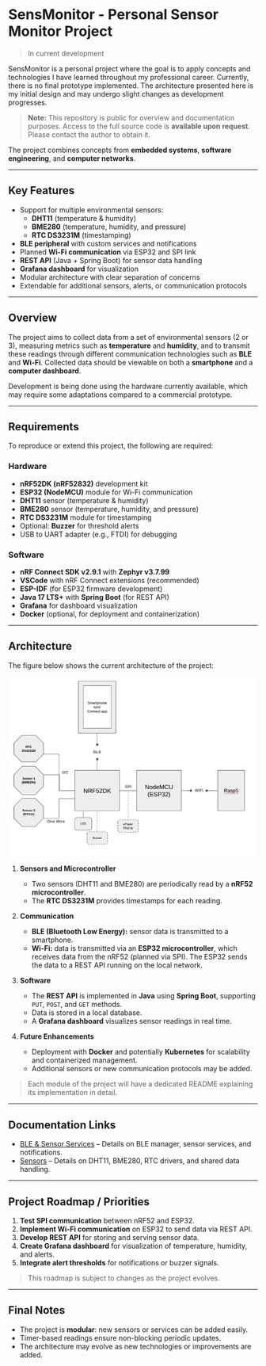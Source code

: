 # SensMonitor - Personal Sensor Monitor Project

> In current development

SensMonitor is a personal project where the goal is to apply concepts and technologies I have learned throughout my professional career. Currently, there is no final prototype implemented. The architecture presented here is my initial design and may undergo slight changes as development progresses.

> **Note:** This repository is public for overview and documentation purposes. Access to the full source code is **available upon request**. Please contact the author to obtain it.

The project combines concepts from **embedded systems**, **software engineering**, and **computer networks**.

---

## Key Features

- Support for multiple environmental sensors:
  - **DHT11** (temperature & humidity)  
  - **BME280** (temperature, humidity, and pressure)  
  - **RTC DS3231M** (timestamping)  
- **BLE peripheral** with custom services and notifications  
- Planned **Wi-Fi communication** via ESP32 and SPI link  
- **REST API** (Java + Spring Boot) for sensor data handling  
- **Grafana dashboard** for visualization  
- Modular architecture with clear separation of concerns  
- Extendable for additional sensors, alerts, or communication protocols  

---

## Overview

The project aims to collect data from a set of environmental sensors (2 or 3), measuring metrics such as **temperature** and **humidity**, and to transmit these readings through different communication technologies such as **BLE** and **Wi-Fi**. Collected data should be viewable on both a **smartphone** and a **computer dashboard**.

Development is being done using the hardware currently available, which may require some adaptations compared to a commercial prototype.

---

## Requirements

To reproduce or extend this project, the following are required:

### Hardware
- **nRF52DK (nRF52832)** development kit  
- **ESP32 (NodeMCU)** module for Wi-Fi communication  
- **DHT11** sensor (temperature & humidity)  
- **BME280** sensor (temperature, humidity, and pressure)  
- **RTC DS3231M** module for timestamping  
- Optional: **Buzzer** for threshold alerts  
- USB to UART adapter (e.g., FTDI) for debugging

### Software
- **nRF Connect SDK v2.9.1** with **Zephyr v3.7.99**  
- **VSCode** with nRF Connect extensions (recommended)  
- **ESP-IDF** (for ESP32 firmware development)  
- **Java 17 LTS+** with **Spring Boot** (for REST API)  
- **Grafana** for dashboard visualization  
- **Docker** (optional, for deployment and containerization)  

---

## Architecture

The figure below shows the current architecture of the project:

![System Architecture](images/Arqui2025-09-18.png)

1. **Sensors and Microcontroller**
   - Two sensors (DHT11 and BME280) are periodically read by a **nRF52 microcontroller**.  
   - The **RTC DS3231M** provides timestamps for each reading.  

2. **Communication**
   - **BLE (Bluetooth Low Energy):** sensor data is transmitted to a smartphone.  
   - **Wi-Fi:** data is transmitted via an **ESP32 microcontroller**, which receives data from the nRF52 (planned via SPI). The ESP32 sends the data to a REST API running on the local network.  

3. **Software**
   - The **REST API** is implemented in **Java** using **Spring Boot**, supporting `PUT`, `POST`, and `GET` methods.  
   - Data is stored in a local database.  
   - A **Grafana dashboard** visualizes sensor readings in real time.  

4. **Future Enhancements**
   - Deployment with **Docker** and potentially **Kubernetes** for scalability and containerized management.  
   - Additional sensors or new communication protocols may be added.

> Each module of the project will have a dedicated README explaining its implementation in detail.

---

## Documentation Links

- [BLE & Sensor Services](README_ble.md) – Details on BLE manager, sensor services, and notifications.  
- [Sensors](README_sensors.md) – Details on DHT11, BME280, RTC drivers, and shared data handling.  

---

## Project Roadmap / Priorities

1. **Test SPI communication** between nRF52 and ESP32.  
2. **Implement Wi-Fi communication** on ESP32 to send data via REST API.  
3. **Develop REST API** for storing and serving sensor data.  
4. **Create Grafana dashboard** for visualization of temperature, humidity, and alerts.  
5. **Integrate alert thresholds** for notifications or buzzer signals.

> This roadmap is subject to changes as the project evolves.

---

## Final Notes

- The project is **modular**: new sensors or services can be added easily.  
- Timer-based readings ensure non-blocking periodic updates.  
- The architecture may evolve as new technologies or improvements are added.
